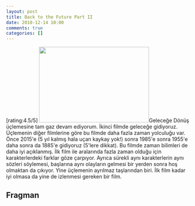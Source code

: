 ```yaml
---
layout: post
title: Back to the Future Part II
date: 2010-12-14 10:00
comments: true
categories: []
---
```

[rating:4.5/5]
<img src="http://onurbaykal.com.tr/wp-content/uploads/2010/12/back-to-the-future-2-300x206.jpg" alt="" title="back-to-the-future-2" width="300" height="206" class="alignleft size-medium wp-image-2198" />Geleceğe Dönüş üçlemesine tam gaz devam ediyorum. İkinci filmde geleceğe gidiyoruz. Üçlemenin diğer filmlerine göre bu filmde daha fazla zaman yolculuğu var. Önce 2015'e (5 yıl kalmış hala uçan kaykay yok!) sonra 1985'e sonra 1955'e daha sonra da 1885'e gidiyoruz (5'lere dikkat). Bu filmde zaman bilimleri de daha iyi açıklanmış. İlk film ile aralarında fazla zaman olduğu için karakterlerdeki farklar göze çarpıyor. Ayrıca sürekli aynı karakterlerin aynı sözleri söylemesi, başlarına aynı olayların gelmesi bir yerden sonra hoş olmaktan da çıkıyor. Yine üçlemenin ayrılmaz taşlarından biri. İlk film kadar iyi olmasa da yine de izlenmesi gereken bir film.
<!--more-->
<h2>Fragman</h2>
<object width="425" height="344"><param name="movie" value="http://www.youtube.com/v/rRrSp6Pqlz4?fs=1&amp;hl=en_US&amp;rel=0"></param><param name="allowFullScreen" value="true"></param><param name="allowscriptaccess" value="always"></param><embed src="http://www.youtube.com/v/rRrSp6Pqlz4?fs=1&amp;hl=en_US&amp;rel=0" type="application/x-shockwave-flash" allowscriptaccess="always" allowfullscreen="true" width="425" height="344"></embed></object>
